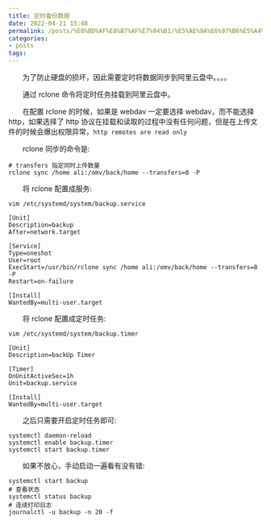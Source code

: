 ```yaml
---
title: 定时备份数据
date: 2022-04-21 15:48
permalink: /posts/%E8%BD%AF%E8%B7%AF%E7%94%B1/%E5%AE%9A%E6%97%B6%E5%A4%87%E4%BB%BD%E6%95%B0%E6%8D%AE
categories:
- posts
tags: 
---
```

　　为了防止硬盘的损坏，因此需要定时将数据同步到阿里云盘中。。。。

　　通过 rclone 命令将定时任务挂载到阿里云盘中。

　　在配置 rclone 的时候，如果是 webdav 一定要选择 webdav，而不能选择 http，如果选择了 http 协议在挂载和读取的过程中没有任何问题，但是在上传文件的时候会爆出权限异常，`http remotes are read only`

　　rclone 同步的命令是:

```shell
# transfers 指定同时上传数量
rclone sync /home ali:/omv/back/home --transfers=8 -P
```

　　将 rclone 配置成服务:

```shell
vim /etc/systemd/system/backup.service

[Unit]
Description=backup
After=network.target

[Service]
Type=oneshot
User=root
ExecStart=/usr/bin/rclone sync /home ali:/omv/back/home --transfers=8 -P
Restart=on-failure

[Install]
WantedBy=multi-user.target
```

　　将 rclone 配置成定时任务:

```shell
vim /etc/systemd/system/backup.timer

[Unit]
Description=backUp Timer

[Timer]
OnUnitActiveSec=1h
Unit=backup.service

[Install]
WantedBy=multi-user.target
```

　　之后只需要开启定时任务即可:

```shell
systemctl daemon-reload
systemctl enable backup.timer
systemctl start backup.timer
```

　　如果不放心，手动启动一遍看有没有错:

```shell
systemctl start backup
# 查看状态
systemctl status backup
# 连续打印日志
journalctl -u backup -n 20 -f
```
